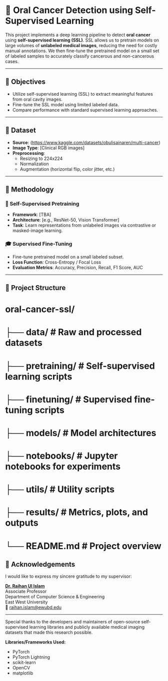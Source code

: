 # 🧠 Oral Cancer Detection using Self-Supervised Learning

This project implements a deep learning pipeline to detect **oral cancer** using **self-supervised learning (SSL)**. SSL allows us to pretrain models on large volumes of **unlabeled medical images**, reducing the need for costly manual annotations. We then fine-tune the pretrained model on a small set of labeled samples to accurately classify cancerous and non-cancerous cases.

---

## 📌 Objectives

- Utilize self-supervised learning (SSL) to extract meaningful features from oral cavity images.
- Fine-tune the SSL model using limited labeled data.
- Compare performance with standard supervised learning approaches.

---

## 📂 Dataset

- **Source**: (https://www.kaggle.com/datasets/obulisainaren/multi-cancer)
- **Image Type**: [Clinical RGB images]
- **Preprocessing**:
  - Resizing to 224x224
  - Normalization
  - Augmentation (horizontal flip, color jitter, etc.)

---

## 🧪 Methodology

### 🔄 Self-Supervised Pretraining
- **Framework**: [TBA]
- **Architecture**: [e.g., ResNet-50, Vision Transformer]
- **Task**: Learn representations from unlabeled images via contrastive or masked-image learning.

### 🎓 Supervised Fine-Tuning
- Fine-tune pretrained model on a small labeled subset.
- **Loss Function**: Cross-Entropy / Focal Loss
- **Evaluation Metrics**: Accuracy, Precision, Recall, F1 Score, AUC

---

## 🧾 Project Structure

# oral-cancer-ssl/
# ├── data/ # Raw and processed datasets
# ├── pretraining/ # Self-supervised learning scripts
# ├── finetuning/ # Supervised fine-tuning scripts
# ├── models/ # Model architectures
# ├── notebooks/ # Jupyter notebooks for experiments
# ├── utils/ # Utility scripts
# ├── results/ # Metrics, plots, and outputs
# └── README.md # Project overview

## 🤝 Acknowledgements

I would like to express my sincere gratitude to my supervisor:

**[Dr. Raihan Ul Islam](https://scholar.google.com/citations?user=mjWULyIAAAAJ&hl=en)**  
Associate Professor  
Department of Computer Science & Engineering   
East West University   
📧 raihan.islam@ewubd.edu

---

Special thanks to the developers and maintainers of open-source self-supervised learning libraries and publicly available medical imaging datasets that made this research possible.

**Libraries/Frameworks Used:**
- PyTorch
- PyTorch Lightning
- scikit-learn
- OpenCV
- matplotlib



